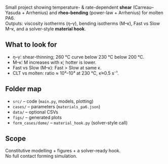 
Small project showing temperature- & rate-dependent **shear** (Carreau–Yasuda + Arrhenius) and **rheo-bending** (power-law + Arrhenius) for molten PA6.  
Outputs: viscosity isotherms (η–γ̇), bending isotherms (M–κ̇), Fast vs Slow M–κ, and a solver-style **material hook**.

## What to look for
- η–γ̇: shear-thinning; 260 °C curve below 230 °C below 200 °C.  
- M–κ̇: M increases with κ̇; hotter is lower.  
- Fast vs Slow (M–κ): Fast > Slow at same κ.  
- CLT vs molten: ratio ≈ 10²–10³ at 230 °C, κ̇≈0.5 s⁻¹.

## Folder map
- `src/` – code (`main.py`, models, plotting)
- `cases/` – parameters (`materials_pa6.json`)
- `data/` – optional CSVs
- `figs/` – generated plots
- `form_cases/dome/` – `material_hook.py` (solver-style call)

## Scope
Constitutive modelling + figures + a solver-ready hook.  
No full contact forming simulation.
